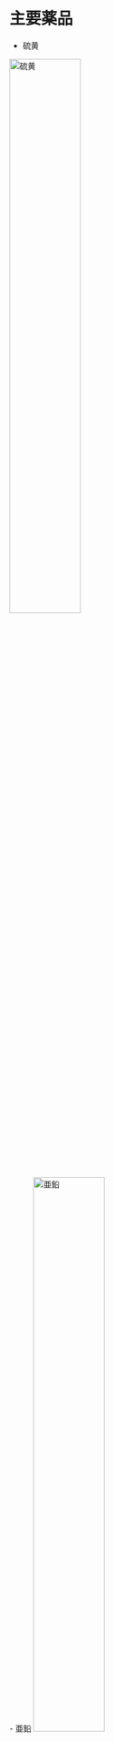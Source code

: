 # 主要薬品

- 硫黄  
<img src="../media/CIMG0060.JPG" width="50%" alt="硫黄">
<br>
<br>
- 亜鉛  
<img src="../media/CIMG0061.JPG" width="50%" alt="亜鉛">
<br>
<br>
- 水酸化ナトリウム  
<img src="../media/CIMG0062.JPG" width="50%" alt="水酸化ナトリウム">
<br>
<br>
- ヘモグロビン  
<img src="../media/CIMG0063.JPG" width="50%" alt="ヘモグロビン">
<br>
<br>
- 臭素  
<img src="../media/CIMG0084.JPG" width="50%" alt="臭素">
<br>
<br>
- 安息香酸  
<img src="../media/CIMG0065.JPG" width="50%" alt="安息香酸">
<br>
<br>
- 酸化マンガン  
<img src="../media/CIMG0066.JPG" width="50%" alt="酸化マンガン">
<br>
<br>
- 大理石  
<img src="../media/CIMG0067.JPG" width="50%" alt="大理石">
<br>
<br>
- 塩化銅  
<img src="../media/CIMG0069.JPG" width="50%" alt="塩化銅">
<br>
<br>
- グルコース  
<img src="../media/CIMG0070.JPG" width="50%" alt="グルコース">
<br>
<br>
- 鉛  
<img src="../media/CIMG0071.JPG" width="50%" alt="鉛">
<br>
- 鉄粉  
<img src="../media/CIMG0072.JPG" width="50%" alt="鉄粉">
<br>
<br>
- 銅粉末  
<img src="../media/CIMG0073.JPG" width="50%" alt="銅粉末">
<br>
<br>
- アルミニウム粉末  
<img src="../media/CIMG0074.JPG" width="50%" alt="アルミニウム粉末">
<br>
<br>
- 炭酸ナトリウム  
<img src="../media/CIMG0075.JPG" width="50%" alt="炭酸ナトリウム">
<br>
<br>
- アジビン酸  
<img src="../media/CIMG0076.JPG" width="50%" alt="アジビン酸">
<br>
<br>
- 炭酸水素ナトリウム  
<img src="../media/CIMG0077.JPG" width="50%" alt="炭酸水素ナトリウム">
<br>
<br>
- 硫酸銅  
<img src="../media/CIMG0078.JPG" width="50%" alt="硫酸銅">
<br>
<br>
- 硫酸ナトリウム  
<img src="../media/CIMG0079.JPG" width="50%" alt="硫酸ナトリウム">
<br>
<br>
- ソルビトール  
<img src="../media/CIMG0080.JPG" width="50%" alt="ソルビトール">
<br>
<br>
- シリカゲル  
<img src="../media/CIMG0081.JPG" width="50%" alt="シリカゲル">
<br>
<br>
- 塩化アンモニウム  
<img src="../media/CIMG0082.JPG" width="50%" alt="塩化アンモニウム">
<br>
<br>
- 塩化カリウム  
<img src="../media/CIMG0083.JPG" width="50%" alt="塩化カリウム">
